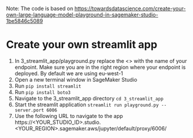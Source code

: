 Note: The code is based on https://towardsdatascience.com/create-your-own-large-language-model-playground-in-sagemaker-studio-1be5846c5089 

# Create your own streamlit app
1. In 3_streamlit_app/playground.py replace the <<YOUR ENDPOINT NAME>> with the name of your endpoint. Make sure you are in the right region where your endpoint is deployed. By default we are using eu-west-1
2. Open a new terminal window in SageMaker Studio
3. Run ``` pip install streamlit ```
4. Run ``` pip install boto3 ```
5. Navigate to the 3_streamlit_app directory ```cd 3_streamlit_app```
6. Start the streamlit application ```streamlit run playground.py --server.port 6006```
7. Use the following URL to navigate to the app https://<YOUR_STUDIO_ID>.studio.<YOUR_REGION>.sagemaker.aws/jupyter/default/proxy/6006/ 
